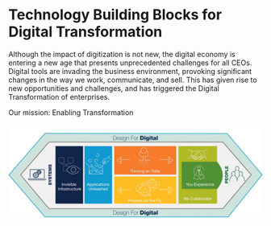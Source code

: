 # Technology Building Blocks for Digital Transformation

Although the impact of digitization is not new, the digital economy is entering a new age that presents unprecedented challenges for all CEOs.
Digital tools are invading the business environment, provoking significant changes in the way we work, communicate, and sell. This has given rise to new opportunities and challenges, and has triggered the Digital Transformation of enterprises.

Our mission: Enabling Transformation

![Techno Vision](images/TechnoVision2015.png)
